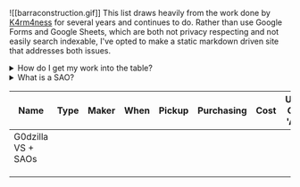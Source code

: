 
![[barraconstruction.gif]]
This list draws heavily from the work done by [K4rm4ness](https://twitter.com/K4rm4ness) for several years and continues to do. Rather than use Google Forms and Google Sheets, which are both not privacy respecting and not easily search indexable, I've opted to make a static markdown driven site that addresses both issues. 

<details>
<summary>How do I get my work into the table?</summary>

Message https://freeradical.zone/@kamenrunner

</details>
<details>
<summary>What is a SAO?</summary>

Shitty Add-On (SAO) is a printed circuit board (PCB) meant to be attached to badge-sized PCBs. For more verbose details and history of the standard, please see [Hackaday's article](https://hackaday.com/2019/03/20/introducing-the-shitty-add-on-v1-69bis-standard/)!

</details>


| Name               | Type | Maker | When | Pickup | Purchasing | Cost | Uses Gen 'AI'? |
| ------------------ | ---- | ----- | ---- | ------ | ---------- | ---- | -------------- |
| G0dzilla VS + SAOs |      |       |      |        |            |      |                |
|                    |      |       |      |        |            |      |                |
|                    |      |       |      |        |            |      |                |
|                    |      |       |      |        |            |      |                |
